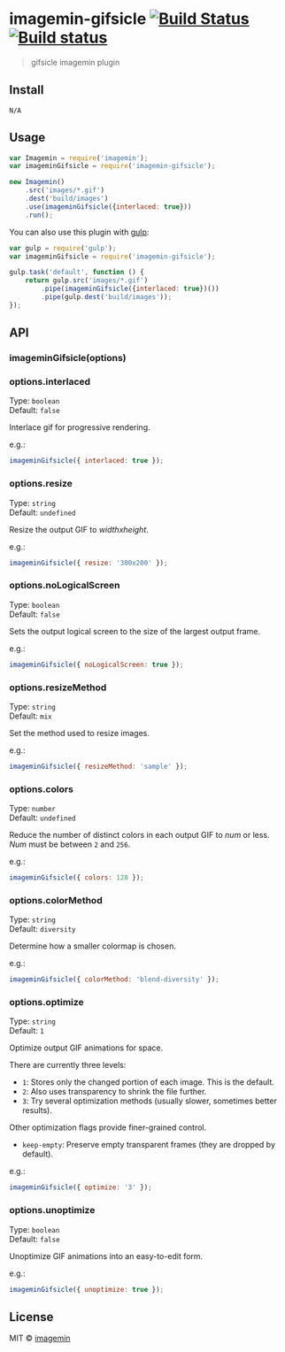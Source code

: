 # imagemin-gifsicle [![Build Status](http://img.shields.io/travis/imagemin/imagemin-gifsicle.svg?style=flat)](https://travis-ci.org/imagemin/imagemin-gifsicle) [![Build status](https://ci.appveyor.com/api/projects/status/51vfu1ntxwx7t949?svg=true)](https://ci.appveyor.com/project/ShinnosukeWatanabe/imagemin-gifsicle)

> gifsicle imagemin plugin


## Install

```
N/A
```

## Usage

```js
var Imagemin = require('imagemin');
var imageminGifsicle = require('imagemin-gifsicle');

new Imagemin()
	.src('images/*.gif')
	.dest('build/images')
	.use(imageminGifsicle({interlaced: true}))
	.run();
```

You can also use this plugin with [gulp](http://gulpjs.com):

```js
var gulp = require('gulp');
var imageminGifsicle = require('imagemin-gifsicle');

gulp.task('default', function () {
	return gulp.src('images/*.gif')
		.pipe(imageminGifsicle({interlaced: true})())
		.pipe(gulp.dest('build/images'));
});
```


## API

### imageminGifsicle(options)

### options.interlaced

Type: `boolean`  
Default: `false`

Interlace gif for progressive rendering.

e.g.:
```js
imageminGifsicle({ interlaced: true });
```

### options.resize

Type: `string`  
Default: `undefined`

Resize the output GIF to *widthxheight*.

e.g.:
```js
imageminGifsicle({ resize: '300x200' });
```

### options.noLogicalScreen

Type: `boolean`  
Default: `false`

Sets the output logical screen to the size of the largest output frame.

e.g.:
```js
imageminGifsicle({ noLogicalScreen: true });
```

### options.resizeMethod

Type: `string`  
Default: `mix`

Set the method used to resize images.

e.g.:
```js
imageminGifsicle({ resizeMethod: 'sample' });
```

### options.colors

Type: `number`  
Default: `undefined`

Reduce the number of distinct colors in each output GIF to *num* or less. *Num* must be between `2` and `256`.

e.g.:
```js
imageminGifsicle({ colors: 128 });
```

### options.colorMethod

Type: `string`  
Default: `diversity`

Determine how a smaller colormap is chosen.

e.g.:
```js
imageminGifsicle({ colorMethod: 'blend-diversity' });
```

### options.optimize

Type: `string`  
Default: `1`

Optimize output GIF animations for space.

There are currently three levels:
 * `1`: Stores only the changed portion of each image. This is the default.
 * `2`: Also uses transparency to shrink the file further.
 * `3`: Try several optimization methods (usually slower, sometimes better results).

Other optimization flags provide finer-grained control.

 * `keep-empty`: Preserve empty transparent frames (they are dropped by default).

e.g.:
```js
imageminGifsicle({ optimize: '3' });
```

### options.unoptimize

Type: `boolean`  
Default: `false`

Unoptimize GIF animations into an easy-to-edit form.

e.g.:
```js
imageminGifsicle({ unoptimize: true });
```

## License

MIT © [imagemin](https://github.com/imagemin)
